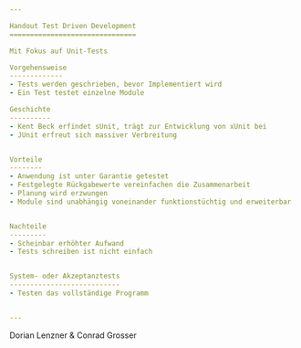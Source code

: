 ```yaml
---

Handout Test Driven Development
===============================

Mit Fokus auf Unit-Tests

Vorgehensweise
-------------
- Tests werden geschrieben, bevor Implementiert wird
- Ein Test testet einzelne Module

Geschichte
----------
- Kent Beck erfindet sUnit, trägt zur Entwicklung von xUnit bei
- JUnit erfreut sich massiver Verbreitung


Vorteile
--------
- Anwendung ist unter Garantie getestet
- Festgelegte Rückgabewerte vereinfachen die Zusammenarbeit
- Planung wird erzwungen
- Module sind unabhängig voneinander funktionstüchtig und erweiterbar


Nachteile
---------
- Scheinbar erhöhter Aufwand
- Tests schreiben ist nicht einfach


System- oder Akzeptanztests
---------------------------
- Testen das vollständige Programm


---
```


Dorian Lenzner & Conrad Grosser